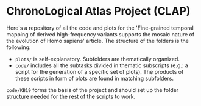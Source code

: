 # ChronoLogical Atlas Project (CLAP)
Here's a repository of all the code and plots for the 'Fine-grained temporal mapping of derived high-frequency variants supports the mosaic nature of the evolution of Homo sapiens' article.
The structure of the folders is the following:
- `plots/` is self-explanatory. Subfolders are thematically organized.
- `code/` includes all the subtasks divided in thematic subscripts (e.g.: a script for the generation of a specific set of plots). The products of these scripts in form of plots are found in matching subfolders.

`code/KB19` forms the basis of the project and should set up the folder structure needed for the rest of the scripts to work.